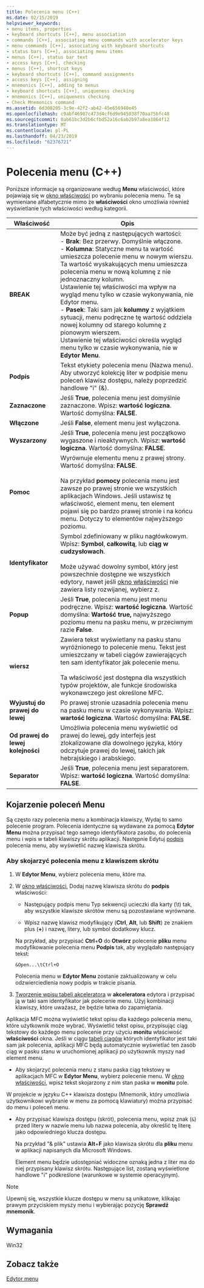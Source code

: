 ```yaml
---
title: Polecenia menu (C++)
ms.date: 02/15/2019
helpviewer_keywords:
- menu items, properties
- keyboard shortcuts [C++], menu association
- commands [C++], associating menu commands with accelerator keys
- menu commands [C++], associating with keyboard shortcuts
- status bars [C++], associating menu items
- menus [C++], status bar text
- access keys [C++], checking
- menus [C++], shortcut keys
- keyboard shortcuts [C++], command assignments
- access keys [C++], assigning
- mnemonics [C++], adding to menus
- keyboard shortcuts [C++], uniqueness checking
- mnemonics [C++], uniqueness checking
- Check Mnemonics command
ms.assetid: 6d308205-3c9e-42f2-ab42-45e656940e45
ms.openlocfilehash: c9abf46907c473d4cf6d9e945038f70aa75bfc48
ms.sourcegitcommit: 0ab61bc3d2b6cfbd52a16c6ab2b97a8ea1864f12
ms.translationtype: MT
ms.contentlocale: pl-PL
ms.lasthandoff: 04/23/2019
ms.locfileid: "62376721"
---
```

# <a name="menu-commands-c"></a>Polecenia menu (C++)

Poniższe informacje są organizowane według **Menu** właściwości, które pojawiają się w [okno właściwości](/visualstudio/ide/reference/properties-window) po wybraniu polecenia menu. Te są wymieniane alfabetycznie mimo że **właściwości** okno umożliwia również wyświetlanie tych właściwości według kategorii.

|Właściwość|Opis|
|--------------|-----------------|
|**BREAK**|Może być jedną z następujących wartości:<br/>  - **Brak**: Bez przerwy. Domyślnie włączone.<br/>  - **Kolumna**: Statyczne menu ta wartość umieszcza polecenie menu w nowym wierszu.<br/>      Ta wartość wyskakujących menu umieszcza polecenia menu w nową kolumnę z nie jednoznaczny kolumn.<br/>      Ustawienie tej właściwości ma wpływ na wygląd menu tylko w czasie wykonywania, nie Edytor menu.<br />   - **Pasek**: Taki sam jak **kolumny** z wyjątkiem sytuacji, menu podręczne tę wartość oddziela nowej kolumny od starego kolumnę z pionowym wierszem.<br/>      Ustawienie tej właściwości określa wygląd menu tylko w czasie wykonywania, nie w **Edytor Menu**.|
|**Podpis**|Tekst etykiety polecenia menu (Nazwa menu). Aby utworzyć kolekcję liter w podpisie menu poleceń klawisz dostępu, należy poprzedzić handlowe "i" (&).|
|**Zaznaczone**|Jeśli **True**, polecenia menu jest domyślnie zaznaczone. Wpisz: **wartość logiczna**. Wartość domyślna: **FALSE**.|
|**Włączone**|Jeśli **False**, element menu jest wyłączona.|
|**Wyszarzony**|Jeśli **True**, polecenia menu jest początkowo wygaszone i nieaktywnych. Wpisz: **wartość logiczna**. Wartość domyślna: **FALSE**.|
|**Pomoc**|Wyrównuje elementu menu z prawej strony. Wartość domyślna: **FALSE**.<br/><br/>Na przykład **pomocy** polecenia menu jest zawsze po prawej stronie we wszystkich aplikacjach Windows. Jeśli ustawisz tę właściwość, element menu, ten element pojawi się po bardzo prawej stronie i na końcu menu. Dotyczy to elementów najwyższego poziomu.|
|**Identyfikator**|Symbol zdefiniowany w pliku nagłówkowym. Wpisz: **Symbol**, **całkowitą**, lub **ciąg w cudzysłowach**.<br/><br/>Może używać dowolny symbol, który jest powszechnie dostępne we wszystkich edytory, nawet jeśli [okno właściwości](/visualstudio/ide/reference/properties-window) nie zawiera listy rozwijanej, wybierz z.|
|**Popup**|Jeśli **True**, polecenia menu jest menu podręczne. Wpisz: **wartość logiczna**. Wartość domyślna: **Wartość true,** najwyższego poziomu menu na pasku menu, w przeciwnym razie **False**.|
|**wiersz**|Zawiera tekst wyświetlany na pasku stanu wyróżnionego to polecenie menu. Tekst jest umieszczany w tabeli ciągów zawierających ten sam identyfikator jak polecenie menu.<br/><br/>Ta właściwość jest dostępna dla wszystkich typów projektów, ale funkcje środowiska wykonawczego jest określone MFC.|
|**Wyjustuj do prawej do lewej**|Po prawej stronie uzasadnia polecenia menu na pasku menu w czasie wykonywania. Wpisz: **wartość logiczna**. Wartość domyślna: **FALSE**.|
|**Od prawej do lewej kolejności**|Umożliwia polecenia menu wyświetlić od prawej do lewej, gdy interfejs jest zlokalizowane dla dowolnego języka, który odczytuje prawej do lewej, takich jak hebrajskiego i arabskiego.|
|**Separator**|Jeśli **True**, polecenia menu jest separatorem. Wpisz: **wartość logiczna**. Wartość domyślna: **FALSE**.|

## <a name="associate-menu-commands"></a>Kojarzenie poleceń Menu

Są często razy polecenia menu a kombinacja klawiszy, Wydaj to samo polecenie program. Polecenia identyczne są wydawane za pomocą **Edytor Menu** można przypisać tego samego identyfikatora zasobu, do polecenia menu i wpis w tabeli klawiszy skrótu aplikacji. Następnie Edytuj [podpis](../windows/menu-command-properties.md) polecenia menu, aby wyświetlić nazwę klawisza skrótu.

### <a name="to-associate-a-menu-command-with-an-accelerator-key"></a>Aby skojarzyć polecenia menu z klawiszem skrótu

1. W **Edytor Menu**, wybierz polecenia menu, które ma.

1. W [okno właściwości](/visualstudio/ide/reference/properties-window), Dodaj nazwę klawisza skrótu do **podpis** właściwości:

   - Następujący podpis menu Typ sekwencji ucieczki dla karty (\t) tak, aby wszystkie klawisze skrótów menu są pozostawiane wyrównane.

   - Wpisz nazwę klawisz modyfikujący (**Ctrl**, **Alt**, lub **Shift**) ze znakiem plus (**+**) i nazwę, litery, lub symbol dodatkowy klucz.

   Na przykład, aby przypisać **Ctrl**+**O** do **Otwórz** polecenie **pliku** menu modyfikowanie polecenia menu  **Podpis** tak, aby wyglądało następujący tekst:

   ```
   &Open...\tCtrl+O
   ```

   Polecenia menu w **Edytor Menu** zostanie zaktualizowany w celu odzwierciedlenia nowy podpis w trakcie pisania.

1. [Tworzenie wpisu tabeli akceleratora](../windows/adding-an-entry-to-an-accelerator-table.md) w **akceleratora** edytora i przypisać ją w taki sam identyfikator jak polecenie menu. Użyj kombinacji klawiszy, które uważasz, że będzie łatwa do zapamiętania.

Aplikacja MFC można wyświetlić tekst opisu dla każdego polecenia menu, które użytkownik może wybrać. Wyświetlić tekst opisu, przypisując ciąg tekstowy do każdego menu polecenie przy użyciu **monitu** właściwość **właściwości** okna. Jeśli w ciągu [tabeli ciągów](../windows/string-editor.md) których identyfikator jest taki sam jak polecenia, aplikacji MFC będą automatycznie wyświetlać ten zasób ciąg w pasku stanu w uruchomionej aplikacji po użytkownik myszy nad element menu.

- Aby skojarzyć polecenia menu z stanu paska ciąg tekstowy w aplikacjach MFC w **Edytor Menu**, wybierz polecenie menu. W [okno właściwości](/visualstudio/ide/reference/properties-window), wpisz tekst skojarzony z nim stan paska w **monitu** pole.

W projekcie w języku C++ klawisza dostępu (Mnemonik, który umożliwia użytkownikowi wybranie w menu za pomocą klawiatury) można przypisać do menu i poleceń menu.

- Aby przypisać klawisza dostępu (skrót), polecenia menu, wpisz znak (`&`) przed litery w nazwie menu lub nazwa polecenia, aby określić tę literę jako odpowiedniego klucza dostępu. 

   Na przykład "& plik" ustawia **Alt**+**F** jako klawisza skrótu dla **pliku** menu w aplikacji napisanych dla Microsoft Windows.

   Element menu będzie udostępniać widoczne oznaką jedna z liter ma do niej przypisany klawisz skrótu. Następujące list, zostaną wyświetlone handlowe "i" podkreślone (warunkowe w systemie operacyjnym).

> [!NOTE]
> Upewnij się, wszystkie klucze dostępu w menu są unikatowe, klikając prawym przyciskiem myszy menu i wybierając pozycję **Sprawdź mnemonik**.

## <a name="requirements"></a>Wymagania

Win32

## <a name="see-also"></a>Zobacz także

[Edytor menu](../windows/menu-editor.md)<br/>

<!--
[Strings (ATL/MFC)](../atl-mfc-shared/strings-atl-mfc.md)<br/>-->